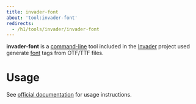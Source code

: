 ```yaml
---
title: invader-font
about: 'tool:invader-font'
redirects:
  - /h1/tools/invader/invader-font
---
```

**invader-font** is a [command-line](~) tool included in the [Invader](~) project used generate [font](~) tags from OTF/TTF files.

# Usage
See [official documentation][docs] for usage instructions.

[docs]: https://github.com/SnowyMouse/invader#invader-font
